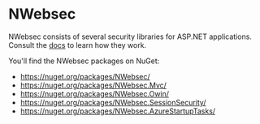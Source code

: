 # NWebsec
NWebsec consists of several security libraries for ASP.NET applications. Consult the [docs](https://docs.nwebsec.com/projects/SessionSecurity/en/latest/) to learn how they work.

You'll find the NWebsec packages on NuGet:

* <https://nuget.org/packages/NWebsec/>
* <https://nuget.org/packages/NWebsec.Mvc/>
* <https://nuget.org/packages/NWebsec.Owin/>
* <https://nuget.org/packages/NWebsec.SessionSecurity/>
* <https://nuget.org/packages/NWebsec.AzureStartupTasks/>
